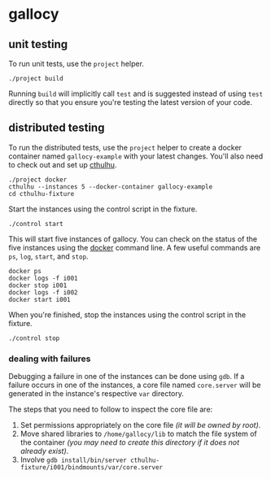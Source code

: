 # gallocy

## unit testing

To run unit tests, use the `project` helper.

```
./project build
```

Running `build` will implicitly call `test` and is suggested instead of using
`test` directly so that you ensure you're testing the latest version of your
code.

## distributed testing

To run the distributed tests, use the `project` helper to create a docker
container named `gallocy-example` with your latest changes. You'll also need to
check out and set up [cthulhu](https://github.com/corelabsio/cthulhu).

```
./project docker
cthulhu --instances 5 --docker-container gallocy-example
cd cthulhu-fixture
```

Start the instances using the control script in the fixture.

```
./control start
```

This will start five instances of gallocy. You can check on the status of the
five instances using the
[docker](https://docs.docker.com/engine/reference/commandline/cli/) command
line. A few useful commands are `ps`, `log`, `start`, and `stop`.

```
docker ps
docker logs -f i001
docker stop i001
docker logs -f i002
docker start i001
```

When you're finished, stop the instances using the control script in the
fixture.

```
./control stop
```

### dealing with failures

Debugging a failure in one of the instances can be done using `gdb`. If a
failure occurs in one of the instances, a core file named `core.server` will be
generated in the instance's respective `var` directory.

The steps that you need to follow to inspect the core file are:

1. Set permissions appropriately on the core file *(it will be owned by root)*.
2. Move shared libraries to `/home/gallocy/lib` to match the file system of the
container *(you may need to create this directory if it does not already
exist)*.
3. Involve `gdb install/bin/server cthulhu-fixture/i001/bindmounts/var/core.server`
